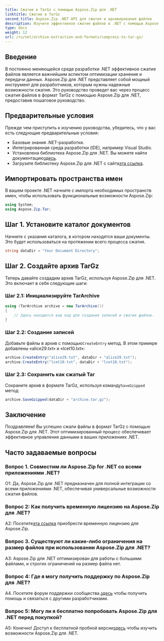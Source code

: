```yaml
---
title: Сжатие в TarGz с помощью Aspose.Zip для .NET
linktitle: Сжатие в TarGz
second_title: Aspose.Zip .NET API для сжатия и архивирования файлов
description: Изучите эффективное сжатие файлов в .NET с помощью Aspose.Zip. Сжимайте в TarGz без особых усилий.
type: docs
weight: 12
url: /ru/net/archive-extraction-and-formats/compress-to-tar-gz/
---
```

## Введение

В постоянно меняющейся среде разработки .NET эффективное сжатие файлов является важнейшим аспектом оптимизации хранения и передачи данных. Aspose.Zip для .NET представляет собой мощный инструмент для разработчиков, которым нужны надежные возможности сжатия. Это руководство проведет вас через процесс сжатия файлов в формат TarGz с помощью Aspose.Zip для .NET, предоставив пошаговое руководство.

## Предварительные условия

Прежде чем приступить к изучению руководства, убедитесь, что у вас есть следующие предварительные условия:

- Базовые знания .NET-разработки.
- Интегрированная среда разработки (IDE), например Visual Studio.
-  Установлена библиотека Aspose.Zip для .NET. Вы можете найти документацию[здесь](https://reference.aspose.com/zip/net/).
-  Загрузите библиотеку Aspose.Zip для .NET с сайта[эта ссылка](https://releases.aspose.com/zip/net/).

## Импортировать пространства имен

В вашем проекте .NET начните с импорта необходимых пространств имен, чтобы использовать функциональные возможности Aspose.Zip:

```csharp
using System;
using Aspose.Zip.Tar;
```

## Шаг 1. Установите каталог документов

Начните с указания каталога, в котором находятся ваши документы. Это будет использоваться на протяжении всего процесса сжатия.

```csharp
string dataDir = "Your Document Directory";
```

## Шаг 2. Создайте архив TarGz

Теперь давайте создадим архив TarGz, используя Aspose.Zip для .NET. Это включает в себя следующие шаги:

### Шаг 2.1: Инициализируйте TarArchive

```csharp
using (TarArchive archive = new TarArchive())
{
    // Здесь находится ваш код для создания записей и сжатия файлов.
}
```

### Шаг 2.2: Создание записей

 Добавьте файлы в архив с помощью`CreateEntry` метод. В этом примере добавлены «alice29.txt» и «lcet10.txt»:

```csharp
archive.CreateEntry("alice29.txt", dataDir + "alice29.txt");
archive.CreateEntry("lcet10.txt", dataDir + "lcet10.txt");
```

### Шаг 2.3: Сохранить как сжатый Tar

 Сохраните архив в формате TarGz, используя команду`SaveGzipped` метод:

```csharp
archive.SaveGzipped(dataDir + "archive.tar.gz");
```

## Заключение

Поздравляем! Вы успешно сжали файлы в формат TarGz с помощью Aspose.Zip для .NET. Этот оптимизированный процесс обеспечивает эффективное управление данными в ваших приложениях .NET.

## Часто задаваемые вопросы

### Вопрос 1. Совместим ли Aspose.Zip for .NET со всеми приложениями .NET?
О1: Да, Aspose.Zip для .NET предназначен для полной интеграции со всеми приложениями .NET, обеспечивая универсальные возможности сжатия файлов.

### Вопрос 2: Как получить временную лицензию на Aspose.Zip для .NET?

 А2: Посетите[эта ссылка](https://purchase.aspose.com/temporary-license/) приобрести временную лицензию для Aspose.Zip.

### Вопрос 3. Существуют ли какие-либо ограничения на размер файлов при использовании Aspose.Zip для .NET?

A3: Aspose.Zip для .NET оптимизирован для работы с большими файлами, и строгих ограничений на размер файла нет.

### Вопрос 4: Где я могу получить поддержку по Aspose.Zip для .NET?

 A4. Посетите форум поддержки сообщества.[здесь](https://forum.aspose.com/c/zip/37) чтобы получить помощь и связаться с другими разработчиками.

### Вопрос 5: Могу ли я бесплатно попробовать Aspose.Zip для .NET перед покупкой?

 А5: Конечно! Доступ к бесплатной пробной версии[здесь](https://releases.aspose.com/zip/net) чтобы изучить возможности Aspose.Zip для .NET.